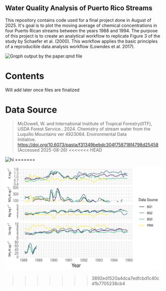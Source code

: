 ## Water Quality Analysis of Puerto Rico Streams 
This repository contains code used for a final project done in August of 2025. It's goal is to plot the moving average of chemical concentrations in four Puerto Rican streams between the years 1988 and 1994. The purpose of this project is to create an analytical workflow to replicate Figure 3 of the study by Schaefer et al. (2000). This workflow applies the basic principles of a reproducible data analysis workflow (Lowndes et al. 2017). 

![Grqph output by the paper.qmd file]([lots.jpg](https://github.com/willrmull/eds-214-water-quality/blob/687059c7fa60ac55554d9b1635ac3d2d6dad7a05/outputs/figs/flow_chart.pdf))

# Contents 
Will add later once files are finalized

# Data Source
  > McDowell, W. and International Institute of Tropical Forestry(IITF), 
  > USDA Forest Service.. 2024. Chemistry of stream water from the 
  > Luquillo Mountains ver 4923064. Environmental Data       
  > Initiative. https://doi.org/10.6073/pasta/f31349bebdc304f758718f4798d25458 
  > (Accessed 2025-08-26)
<<<<<<< HEAD
<img src="outputs/figs/merged_plot.jpg" alt="hi" class="inline"/> 
=======

![Grqph output by the paper.qmd file](https://github.com/willrmull/eds-214-water-quality/blob/80c9bfb6f3f32111297221b491ecfbc2619f195d/outputs/figs/merged_plots.jpg)
>>>>>>> 3892ed1520a4dca7edfcbd1c40cd1b7705238cb4
